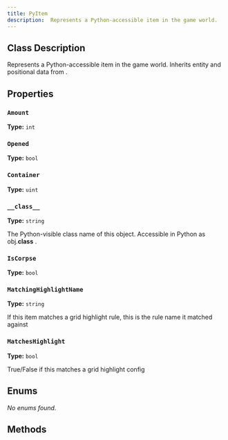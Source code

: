 ```yaml
---
title: PyItem
description:  Represents a Python-accessible item in the game world.   Inherits entity and positional data from <see cref="PyEntity"/> .  
---
```


## Class Description
 Represents a Python-accessible item in the game world.
 Inherits entity and positional data from <see cref="PyEntity"/> .


## Properties
### `Amount`

**Type:** `int`

### `Opened`

**Type:** `bool`

### `Container`

**Type:** `uint`

### `__class__`

**Type:** `string`

 The Python-visible class name of this object.
 Accessible in Python as <c>obj.__class__</c> .



### `IsCorpse`

**Type:** `bool`

### `MatchingHighlightName`

**Type:** `string`

 If this item matches a grid highlight rule, this is the rule name it matched against


### `MatchesHighlight`

**Type:** `bool`

 True/False if this matches a grid highlight config



## Enums
*No enums found.*

## Methods
